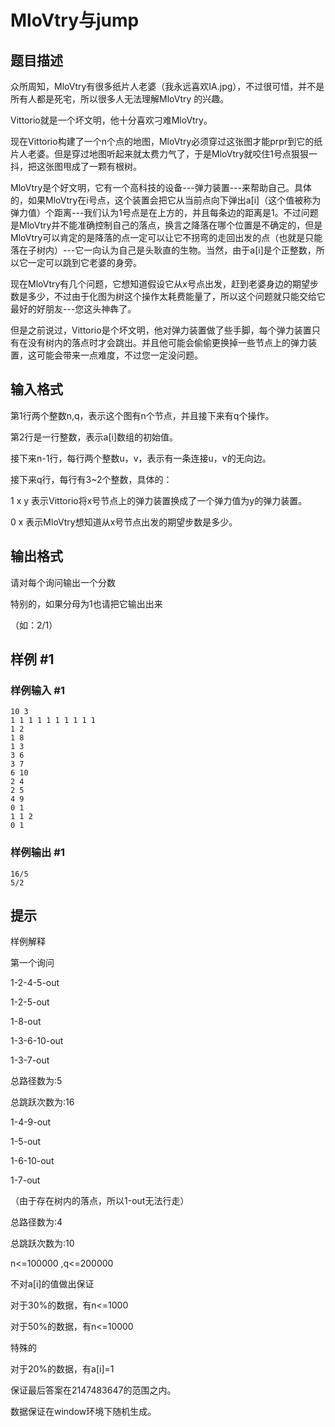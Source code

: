 # MloVtry与jump 

## 题目描述

众所周知，MloVtry有很多纸片人老婆（我永远喜欢IA.jpg），不过很可惜，并不是所有人都是死宅，所以很多人无法理解MloVtry 的兴趣。

Vittorio就是一个坏文明，他十分喜欢刁难MloVtry。

现在Vittorio构建了一个n个点的地图，MloVtry必须穿过这张图才能prpr到它的纸片人老婆。但是穿过地图听起来就太费力气了，于是MloVtry就咬住1号点狠狠一抖，把这张图甩成了一颗有根树。

MloVtry是个好文明，它有一个高科技的设备---弹力装置---来帮助自己。具体的，如果MloVtry在i号点，这个装置会把它从当前点向下弹出a[i]（这个值被称为弹力值）个距离---我们认为1号点是在上方的，并且每条边的距离是1。不过问题是MloVtry并不能准确控制自己的落点，换言之降落在哪个位置是不确定的，但是MloVtry可以肯定的是降落的点一定可以让它不拐弯的走回出发的点（也就是只能落在子树内）---它一向认为自己是头耿直的生物。当然，由于a[i]是个正整数，所以它一定可以跳到它老婆的身旁。

现在MloVtry有几个问题，它想知道假设它从x号点出发，赶到老婆身边的期望步数是多少，不过由于化图为树这个操作太耗费能量了，所以这个问题就只能交给它最好的好朋友---您这头神犇了。

但是之前说过，Vittorio是个坏文明，他对弹力装置做了些手脚，每个弹力装置只有在没有树内的落点时才会跳出。并且他可能会偷偷更换掉一些节点上的弹力装置，这可能会带来一点难度，不过您一定没问题。


## 输入格式

第1行两个整数n,q，表示这个图有n个节点，并且接下来有q个操作。

第2行是一行整数，表示a[i]数组的初始值。

接下来n-1行，每行两个整数u，v，表示有一条连接u，v的无向边。

接下来q行，每行有3~2个整数，具体的：

1  x  y   表示Vittorio将x号节点上的弹力装置换成了一个弹力值为y的弹力装置。

0  x      表示MloVtry想知道从x号节点出发的期望步数是多少。


## 输出格式

请对每个询问输出一个分数

特别的，如果分母为1也请把它输出出来

（如：2/1）


## 样例 #1

### 样例输入 #1
```
10 3
1 1 1 1 1 1 1 1 1 1
1 2
1 8
1 3
3 6
3 7
6 10
2 4
2 5
4 9
0 1
1 1 2
0 1
```

### 样例输出 #1

```
16/5
5/2
```

## 提示

样例解释

第一个询问

1-2-4-5-out

1-2-5-out

1-8-out

1-3-6-10-out

1-3-7-out

总路径数为:5

总跳跃次数为:16

1-4-9-out

1-5-out

1-6-10-out

1-7-out

（由于存在树内的落点，所以1-out无法行走）


总路径数为:4

总跳跃次数为:10


n<=100000 ,q<=200000

不对a[i]的值做出保证

对于30%的数据，有n<=1000

对于50%的数据，有n<=10000


特殊的

对于20%的数据，有a[i]=1

保证最后答案在2147483647的范围之内。

数据保证在window环境下随机生成。

